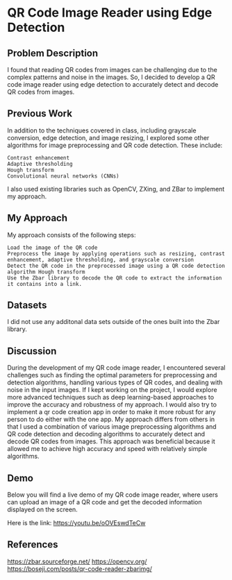 # QR Code Image Reader using Edge Detection
## Problem Description

I found that reading QR codes from images can be challenging due to the complex patterns and noise in the images. So, I decided to develop a QR code image reader using edge detection to accurately detect and decode QR codes from images.
## Previous Work

In addition to the techniques covered in class, including grayscale conversion, edge detection, and image resizing, I explored some other algorithms for image preprocessing and QR code detection. These include:

    Contrast enhancement
    Adaptive thresholding
    Hough transform
    Convolutional neural networks (CNNs)

I also used existing libraries such as OpenCV, ZXing, and ZBar to implement my approach.
## My Approach

My approach consists of the following steps:

    Load the image of the QR code
    Preprocess the image by applying operations such as resizing, contrast enhancement, adaptive thresholding, and grayscale conversion
    Detect the QR code in the preprocessed image using a QR code detection algorithm Hough transform
    Use the Zbar library to decode the QR code to extract the information it contains into a link. 

## Datasets

I did not use any additonal data sets outside of the ones built into the Zbar library. 

## Discussion

During the development of my QR code image reader, I encountered several challenges such as finding the optimal parameters for preprocessing and detection algorithms, handling various types of QR codes, and dealing with noise in the input images. If I kept working on the project, I would explore more advanced techniques such as deep learning-based approaches to improve the accuracy and robustness of my approach. I would also try to implement a qr code creation app in order to make it more robust for any person to do either with the one app. My approach differs from others in that I used a combination of various image preprocessing algorithms and QR code detection and decoding algorithms to accurately detect and decode QR codes from images. This approach was beneficial because it allowed me to achieve high accuracy and speed with relatively simple algorithms.
## Demo

Below you will find a live demo of my QR code image reader, where users can upload an image of a QR code and get the decoded information displayed on the screen.

Here is the link: https://youtu.be/oOVEswdTeCw

## References

https://zbar.sourceforge.net/
https://opencv.org/
https://boseji.com/posts/qr-code-reader-zbarimg/
